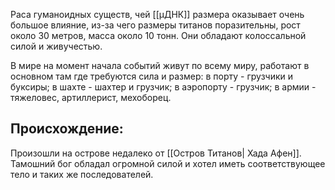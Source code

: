 Раса гуманоидных существ, чей [[μДНК]] размера оказывает очень большое влияние, из-за чего размеры титанов поразительны, рост около 30 метров, масса около 10 тонн. Они обладают колоссальной силой и живучестью.

В мире на момент начала событий живут по всему миру, работают в основном там где требуются сила и размер: в порту - грузчики и буксиры; в шахте - шахтер и грузчик; в аэропорту - грузчик; в армии - тяжеловес, артиллерист, мехоборец.

## Происхождение:
Произошли на острове недалеко от [[Остров Титанов| Хада Афен]]. Тамошний бог обладал огромной силой и хотел иметь соответствующее тело и таких же последователей.